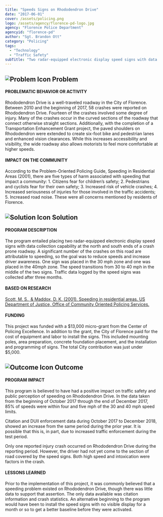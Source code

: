```yaml
---
title: "Speeds Signs on Rhododendron Drive"
date: "2017-06-01"
cover: /assets/policing.png
logo: /assets/agency/florence-pd-logo.jpg
agency: "Florence Police Department"
agencyid: "florence-pd"
author: "Sgt. Brandon Ott"
category: "Policing"
tags:
  - "Technology"
  - "Traffic Safety"
subTitle: "Two radar-equipped electronic display speed signs with data collection capability were placed at the north and south ends of a crash prone roadway."
---
```


## ![Problem Icon](https://github.com/google/material-design-icons/raw/master/alert/1x_web/ic_error_outline_black_48dp.png "Problem") Problem

#### PROBLEMATIC BEHAVIOR OR ACTIVITY

Rhododendron Drive is a well-traveled roadway in the City of Florence. Between 2010 and the beginning of 2017, 58 crashes were reported on Rhododendron Drive. Fourteen of the crashes involved some degree of injury. Many of the crashes occur in the curved sections of the roadway that connect otherwise straight sections. Additionally, with the completion of a Transportation Enhancement Grant project, the paved shoulders on Rhododendron were extended to create six-foot bike and pedestrian lanes and enhanced vision clearances. While this increases accessibility and visibility, the wide roadway also allows motorists to feel more comfortable at higher speeds.

#### IMPACT ON THE COMMUNITY

According to the Problem-Oriented Policing Guide, Speeding in Residential Areas (2001), there are five types of harm associated with speeding that impact a community: 1. Citizens fear for children’s safety; 2. Pedestrians and cyclists fear for their own safety; 3. Increased risk of vehicle crashes; 4. Increased seriousness of injuries for those involved in the traffic accidents; 5. Increased road noise. These were all concerns mentioned by residents of Florence.

## ![Solution Icon](https://github.com/google/material-design-icons/raw/master/action/1x_web/ic_lightbulb_outline_black_48dp.png "Solution") Solution

#### PROGRAM DESCRIPTION

The program entailed placing two radar-equipped electronic display speed signs with data collection capability at the north and south ends of a crash prone roadway. A significant number of the crashes on this road are attributable to speeding, so the goal was to reduce speeds and increase driver awareness. One sign was placed in the 30 mph zone and one was placed in the 40mph zone. The speed transitions from 30 to 40 mph in the middle of the two signs. Traffic data logged by the speed signs was collected after three months.

#### BASED ON RESEARCH

[Scott, M. S., & Maddox, D. K. (2001). Speeding in residential areas. US Department of Justice, Office of Community Oriented Policing Services.](http://citeseerx.ist.psu.edu/viewdoc/download?doi=10.1.1.518.923&rep=rep1&type=pdf)

#### FUNDING

This project was funded with a $13,000 micro-grant from the Center of Policing Excellence. In addition to the grant, the City of Florence paid for the cost of equipment and labor to install the signs. This included mounting poles, area preparation, concrete foundation placement, and the installation and programming of signs. The total City contribution was just under $5,000.

## ![Outcome Icon](https://github.com/google/material-design-icons/raw/master/action/1x_web/ic_view_list_black_48dp.png "Outcome") Outcome

#### PROGRAM IMPACT

This program is believed to have had a positive impact on traffic safety and public perception of speeding on Rhododendron Drive. In the data taken from the beginning of October 2017 through the end of December 2017, 85% of speeds were within four and five mph of the 30 and 40 mph speed limits.

Citation and DUII enforcement data during October 2017 to December 2018, showed an increase from the same period during the prior year. It is possible that this is, in part, due to increased traffic enforcement during the test period.

Only one reported injury crash occurred on Rhododendron Drive during the reporting period. However, the driver had not yet come to the section of road covered by the speed signs. Both high speed and intoxication were factors in the crash.

#### LESSONS LEARNED

Prior to the implementation of this project, it was commonly believed that a speeding problem existed on Rhododendron Drive, though there was little data to support that assertion. The only data available was citation information and crash statistics. An alternative beginning to the program would have been to install the speed signs with no visible display for a month or so to get a better baseline before they were activated.
